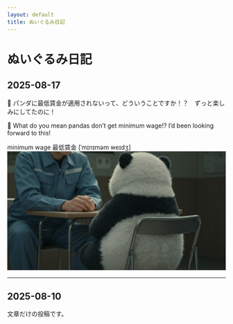 ```yaml
---
layout: default
title: ぬいぐるみ日記
---
```


# ぬいぐるみ日記

## 2025-08-17
🐼
パンダに最低賃金が適用されないって、どういうことですか！？　ずっと楽しみにしてたのに！

🐼
What do you mean pandas don’t get minimum wage!? I’d been looking forward to this! 

minimum wage
最低賃金
[ˈmɪnɪməm weɪdʒ]  
![今日のパンダ](/images/panda-20250817.jpg)

---

## 2025-08-10
文章だけの投稿です。
